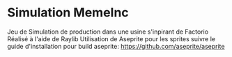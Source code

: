 # Simulation MemeInc
Jeu de Simulation  de production dans une usine s'inpirant de Factorio
Réalisé à l'aide de Raylib
Utilisation de Aseprite pour les sprites suivre le guide d'installation pour build aseprite: https://github.com/aseprite/aseprite
